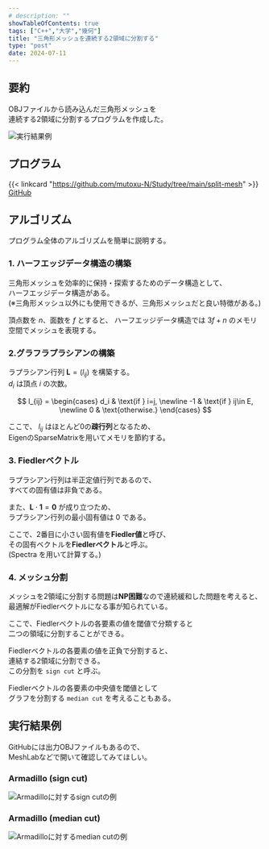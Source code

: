 ```yaml
---
# description: ""
showTableOfContents: true
tags: ["C++","大学","幾何"]
title: "三角形メッシュを連続する2領域に分割する"
type: "post"
date: 2024-07-11
---
```


## 要約
OBJファイルから読み込んだ三角形メッシュを\
連続する2領域に分割するプログラムを作成した。

![実行結果例](/Portfolio/images/posts/split_mesh/squirrel_med.png)



## プログラム
{{< linkcard "https://github.com/mutoxu-N/Study/tree/main/split-mesh" >}}
[GitHub](https://github.com/mutoxu-N/Study/tree/main/split-mesh)

## アルゴリズム
プログラム全体のアルゴリズムを簡単に説明する。


### 1. ハーフエッジデータ構造の構築
三角形メッシュを効率的に保持・探索するためのデータ構造として、\
ハーフエッジデータ構造がある。\
(※三角形メッシュ以外にも使用できるが、三角形メッシュだと良い特徴がある。)

頂点数を $n$、面数を $f$ とすると、
ハーフエッジデータ構造では $3f + n$ のメモリ空間でメッシュを表現する。

### 2.グラフラプラシアンの構築
ラプラシアン行列 $\boldsymbol{L} = (l_{ij})$ を構築する。\
$d_i$ は頂点 $i$ の次数。

$$
l_{ij} =
\begin{cases}
    d_i & \text{if } i=j, \newline 
    -1 & \text{if } ij\in E, \newline
    0 & \text{otherwise.} 
\end{cases}
$$


ここで、 $l_{ij}$ はほとんど$0$の**疎行列**となるため、\
EigenのSparseMatrixを用いてメモリを節約する。

### 3. Fiedlerベクトル
ラプラシアン行列は半正定値行列であるので、\
すべての固有値は非負である。

また、$\boldsymbol{L}\cdot \boldsymbol{1} = \boldsymbol{0}$ が成り立つため、\
ラプラシアン行列の最小固有値は $0$ である。

ここで、2番目に小さい固有値を**Fiedler値**と呼び、\
その固有ベクトルを**Fiedlerベクトル**と呼ぶ。\
(Spectra を用いて計算する。)


### 4. メッシュ分割
メッシュを2領域に分割する問題は**NP困難**なので連続緩和した問題を考えると、\
最適解がFiedlerベクトルになる事が知られている。

ここで、Fiedlerベクトルの各要素の値を閾値で分類すると\
二つの領域に分割することができる。

Fiedlerベクトルの各要素の値を正負で分割すると、\
連結する2領域に分割できる。\
この分割を `sign cut` と呼ぶ。

Fiedlerベクトルの各要素の中央値を閾値として\
グラフを分割する `median cut` を考えることもある。

## 実行結果例
GitHubには出力OBJファイルもあるので、\
MeshLabなどで開いて確認してみてほしい。

### Armadillo (sign cut)
![Armadilloに対するsign cutの例](/Portfolio/images/posts/split_mesh/armadillo5000_sign.png)

### Armadillo (median cut)
![Armadilloに対するmedian cutの例](/Portfolio/images/posts/split_mesh/armadillo5000_med.png)